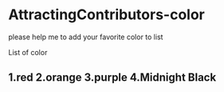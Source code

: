 # AttractingContributors-color
please help me to add your favorite color to list

List of color

1.red
2.orange
3.purple
4.Midnight Black
---
